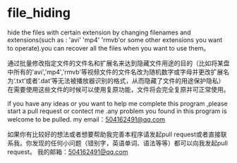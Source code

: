 # file_hiding
hide the files with certain extension  by changing filenames and extensions(such as : 'avi' 'mp4' 'rmvb'or some other extensions you want to operate).you can recover all the files when you want to use them。

通过批量修改指定文件的文件名和扩展名来达到隐藏文件用途的目的（比如将某盘中所有的'avi','mp4','rmvb'等视频文件的文件名改为随机数字或字母并更改扩展名为‘.txt’或者‘.dat’等无法被播放器识别的格式，从而隐藏了文件的用途保护隐私）在需要使用这些文件的时候可以使用复原功能，文件将会完全复原并可正常使用。
 
 if you have any ideas or you want to help me complete this program ,please start a pull request or contect me .any problem you found  in this program is welcome to be pulled.
 my email：504162491@qq.com
 
 如果你有比较好的想法或者想要帮助我完善本程序请发起pull request或者直接联系我。你发现的任何小问题（错别字，英语单词、语法等等）都可以向我发起pull request。
 我的邮箱：504162491@qq.com
